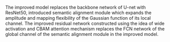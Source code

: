 The improved model replaces the backbone network of U-net with ResNet50, introduced semantic alignment module which expands the amplitude and mapping flexibility of the Gaussian function of its local channel. The improved residual network constructed using the idea of wide activation and CBAM attention mechanism replaces the FCN network of the global channel of the semantic alignment module in the improved model.
